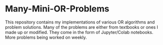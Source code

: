 # Many-Mini-OR-Problems

This repository contains my implementations of various OR algorithms and problem solutions. Many of the problems are either from textbooks or ones I made up or modified. They come in the form of Jupyter/Colab notebooks. More problems being worked on weekly.

